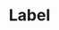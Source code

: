 ---
title: Label
tags: ["label", "tag", "marker", "identifier", "name", "category", "description"]
icon: label
svg: '<svg xmlns="http://www.w3.org/2000/svg" width="24" height="24" fill="none" viewBox="0 0 24 24" stroke-width="1.5" stroke-linecap="round" stroke-linejoin="round" stroke="currentColor"><path d="m11.485 20.175-7.281-7.281a2 2 0 0 1-.586-1.39l-.094-7.47A1 1 0 0 1 4.536 3.02l7.471.095a2 2 0 0 1 1.39.585l7.28 7.282c.672.671 1.19 1.954.423 2.72l-6.894 6.895c-.767.766-2.05.249-2.72-.423ZM8.019 7.552l-.707-.707"/></svg>'
---